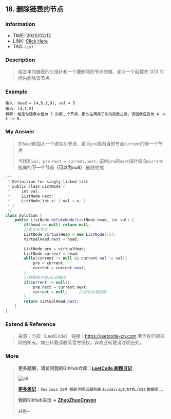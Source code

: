 ## 18. 删除链表的节点

### Information

* TIME: 2020/02/12
* LINK: [Click Here](https://leetcode-cn.com/problems/shan-chu-lian-biao-de-jie-dian-lcof/submissions/)
* TAG: `List`

### Description

> 给定单向链表的头指针和一个要删除的节点的值，定义一个函数在 *O*(1) 时间内删除该节点。

### Example

```text
输入: head = [4,5,1,9], val = 5
输出: [4,1,9]
解释: 给定你链表中值为 5 的第二个节点，那么在调用了你的函数之后，该链表应变为 4 -> 1 -> 9.
```

### My Answer

> 在`head`前加入一个虚拟头节点，定义`pre`指向当前节点`current`的前一个节点
>
> 当找到`val`，`pre.next = current.next;` 前继`pre`的`next`指针指向`current`指向的**下一个节点（可以为null）**,删除完成

```java
/**
 * Definition for singly-linked list.
 * public class ListNode {
 *     int val;
 *     ListNode next;
 *     ListNode(int x) { val = x; }
 * }
 */
class Solution {
    public ListNode deleteNode(ListNode head, int val) {
        if(head == null) return null;
        //定义头节点
        ListNode virtualHead = new ListNode(-1);
        virtualHead.next = head;
        
        ListNode pre = virtualHead;
        ListNode current = head;
        while(current != null && current.val != val){
            pre = current;
            current = current.next;
        }
        //排除找不到val的情况
        if(current != null){
            pre.next = current.next;
            current = null;     //加快垃圾回收
        }
        return virtualHead.next;
    }
}
```

### Extend & Reference

> 来源：力扣（LeetCode）
> 链接：https://leetcode-cn.com
> 著作权归领扣网络所有。商业转载请联系官方授权，非商业转载请注明出处。

### More

> **更多题解，请访问我的GitHub仓库：[LeetCode 刷题日记](https://github.com/ZhuoZhuoCrayon/my-Nodes/blob/master/Daily/README_2020.md)**
>
> ![alt](https://raw.githubusercontent.com/ZhuoZhuoCrayon/my-Nodes/master/Daily/img/mynode.png)
>
> [**更多笔记**](https://github.com/ZhuoZhuoCrayon/my-Nodes)：**`Vue` `Java SSM 框架` `阿里云服务器` `JavaScript/HTML/CSS`   `数据库` ...**
>
> **我的GitHub主页 -> [ZhuoZhuoCrayon](https://github.com/ZhuoZhuoCrayon)**
>
> 共勉~
